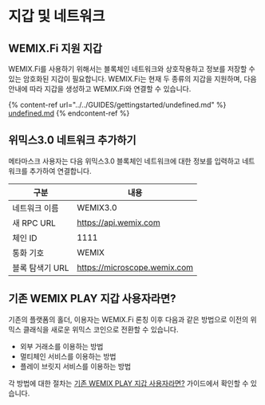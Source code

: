 # 지갑 및 네트워크

## WEMIX.Fi 지원 지갑

WEMIX.Fi를 사용하기 위해서는 블록체인 네트워크와 상호작용하고 정보를 저장할 수 있는 암호화된 지갑이 필요합니다. WEMIX.Fi는 현재 두 종류의 지갑을 지원하며, 다음 안내에 따라 지갑을 생성하고 WEMIX.Fi와 연결할 수 있습니다.

{% content-ref url="../../GUIDES/gettingstarted/undefined.md" %}
[undefined.md](../../GUIDES/gettingstarted/undefined.md)
{% endcontent-ref %}

## 위믹스3.0 네트워크 추가하기

메타마스크 사용자는 다음 위믹스3.0 블록체인 네트워크에 대한 정보를 입력하고 네트워크를 추가하여 연결합니다.

| 구분         | 내용                           |
| ---------- | ---------------------------- |
| 네트워크 이름    | WEMIX3.0                     |
| 새 RPC URL  | https://api.wemix.com        |
| 체인 ID      | 1111                         |
| 통화 기호      | WEMIX                        |
| 블록 탐색기 URL | https://microscope.wemix.com |

## 기존 WEMIX PLAY 지갑 사용자라면?

기존의 플랫폼의 홀더, 이용자는 WEMIX.Fi 론칭 이후 다음과 같은 방법으로 이전의 위믹스 클래식을 새로운 위믹스 코인으로 전환할 수 있습니다.

* 외부 거래소를 이용하는 방법
* 멀티체인 서비스를 이용하는 방법
* 플레이 브릿지 서비스를 이용하는 방법

각 방법에 대한 절차는 [기존 WEMIX PLAY 지갑 사용자라면?](../../GUIDES/gettingstarted/wemix-play.md) 가이드에서 확인할 수 있습니다.
